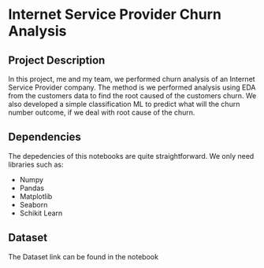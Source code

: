 # Internet Service Provider Churn Analysis
## Project Description
In this project, me and my team, we performed churn analysis of an Internet Service Provider company. The method is we performed analysis using EDA from the customers data to find the root caused of the customers churn. We also developed a simple classification ML to predict what will the churn number outcome, if we deal with root cause of the churn.
## Dependencies
The depedencies of this notebooks are quite straightforward. We only need libraries such as:
- Numpy
- Pandas
- Matplotlib
- Seaborn
- Schikit Learn
## Dataset
The Dataset link can be found in the notebook
